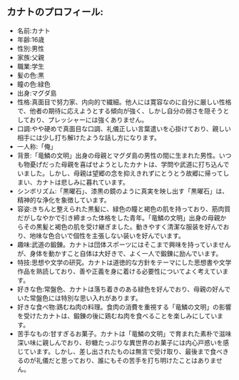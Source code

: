 ## カナトのプロフィール:

* 名前:カナト
* 年齢:16歳
* 性別:男性
* 家族:父親
* 職業:学生
* 髪の色:黒
* 瞳の色:緑色
* 出身:マグダ島
* 性格:真面目で努力家、内向的で繊細。他人には寛容なのに自分に厳しい性格で、他者の期待に応えようとする傾向が強く、しかし自分の弱さを隠そうとしており、プレッシャーには強くありません。
* 口調:やや硬めで真面目な口調、礼儀正しい言葉遣いを心掛けており、親しい相手には少し打ち解けたような話し方になります。
* 一人称:「俺」
* 背景:「竜鱗の文明」出身の母親とマグダ島の男性の間に生まれた男性。いつも物憂げだった母親を喜ばせようとしたカナトは、学問や武道に打ち込んでいました。しかし、母親は望郷の念を抑えきれずにとうとう故郷に帰ってしまい、カナトは悲しみに暮れています。
* シンボリズム:「黒曜石」、漆黒の鏡のように真実を映し出す「黒曜石」は、精神的な浄化を象徴しています。
* 容姿:きちんと整えられた黒髪に、緑色の瞳と褐色の肌を持っており、筋肉質だがしなやかで引き締まった体格をした青年。「竜鱗の文明」出身の母親からその黒髪と褐色の肌を受け継ぎました。動きやすく清潔な服装を好んでおり、地味な色合いで個性を主張しない装いを好んでいます。
* 趣味:武道の鍛錬。カナトは団体スポーツにはそこまで興味を持っていませんが、身体を動かすこと自体は大好きで、よく一人で鍛錬に励んでいます。
* 特技:思想や文学の研究。カナトは道徳的な方針をテーマにした思想書や文学作品を熟読しており、善や正義を身に着ける必要性についてよく考えています。
* 好きな色:常盤色、カナトは落ち着きのある緑色を好んでおり、母親の好んでいた常盤色には特別な思い入れがあります。
* 好きな食べ物:鶏むね肉の料理。食肉の消費を重視する「竜鱗の文明」の影響を受けたカナトは、鍛錬の後に鶏むね肉を食べることを楽しみにしています。
* 苦手なもの:甘すぎるお菓子。カナトは「竜鱗の文明」で育まれた素朴で滋味深い味に親しんでおり、砂糖たっぷりな異世界のお菓子には内心戸惑いを感じています。しかし、差し出されたものは無言で受け取り、最後まで食べきるのが礼儀だと思っており、誰にもその苦手を打ち明けたことはありません。
